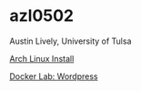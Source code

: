 # azl0502

Austin Lively, University of Tulsa

[Arch Linux Install](./arch.md)

[Docker Lab: Wordpress](./docker.md)
